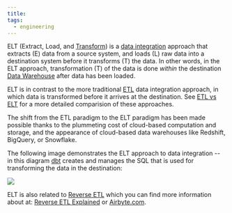 ```yaml
---
title: 
tags:
  - engineering
---
```

ELT (Extract, Load, and [Transform](term/data%20transformation.md)) is a [data integration](term/data%20integration.md) approach that extracts (E) data from a source system, and loads (L) raw data into a destination system before it transforms (T) the data. In other words, in the ELT approach, transformation (T) of the data is done _within_ the destination [Data Warehouse](term/data%20warehouse.md) after data has been loaded. 

ELT is in contrast to the more traditional [ETL](term/etl.md) data integration approach, in which data is transformed before it arrives at the destination. See [ETL vs ELT](term/etl%20vs%20elt.md) for a more detailed comparision of these approaches.

The shift from the ETL paradigm to the ELT paradigm has been made possible thanks to the plummeting cost of cloud-based computation and storage, and the appearance of cloud-based data warehouses like Redshift, BigQuery, or Snowflake. 

The following image demonstrates the ELT approach to data integration -- in this diagram [dbt](https://docs.getdbt.com/docs/introduction) creates and manages the SQL that is used for transforming the data in the destination:

![](images/elt-tool.png)

ELT is also related to [Reverse ETL](term/reverse%20etl.md) which you can find more information about at: [Reverse ETL Explained](https://airbyte.com/blog/reverse-etl#so-what-is-a-reverse-etl) or [Airbyte.com](https://airbyte.com). 
